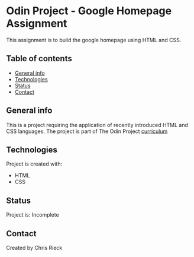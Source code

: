 # Odin Project - Google Homepage Assignment
This assignment is to build the google homepage using HTML and CSS.

## Table of contents
* [General info](#general-into)
* [Technologies](#technologies)
* [Status](#status)
* [Contact](#contact)

## General info
This is a project requiring the application of recently introduced HTML and CSS languages.  The project is part of The Odin Project [curriculum](http://www.theodinproject.com/courses/web-development-101/lessons/html-css)

## Technologies
Project is created with:
* HTML
* CSS

## Status
Project is: Incomplete

## Contact
Created by Chris Rieck
